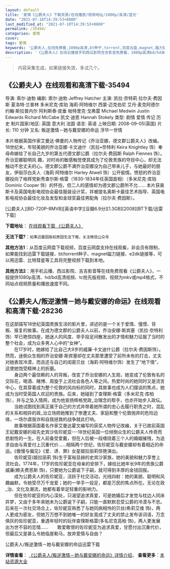 ```yaml
---
layout: default
title: '爱情《公爵夫人》下载资源/在线播放/视频地址/1080p/高清/蓝光'
date: "2021-07-10T14:39:53+0800"
last_modified_at: "2021-07-10T14:39:53+0800"
permalink: /35494/
categories: 爱情
cover:
tags: 爱情
keywords: '公爵夫人,在线免费看,1080p高清,bt种子,torrent,百度云盘,magnet,磁力链,迅雷下载资源'
description: '《公爵夫人》在线云播放手机西瓜影院吉吉影音免费看，1080p高清bd/hd未删减完整版和tc抢先枪版，mkv/mp4格式，附带bt/torrent种子、magnet/磁力链、百度云盘、网盘资源迅雷下载链接'
---
```


>内容采集生成，如果链接失效，多试几个。


## 《公爵夫人》在线观看和高清下载-35494

导演: 索尔·迪勃 编剧: 索尔·迪勃 Jeffrey Hatcher 主演: 凯拉·奈特莉 拉尔夫·费因斯 夏洛特·兰普林 多米尼克·库珀 海莉·阿特维尔 西蒙·迈克伯尼 艾丹·麦克阿德尔 约翰·斯拉普内尔 阿利斯泰·皮垂 帕特里克·戈弗雷 Michael Medwin Justin Edwards Richard McCabe 凯文·迪恩 Hannah Stokely 类型: 剧情 爱情 传记 历史 制片国家/地区: 英国 意大利 法国 语言: 英语 上映日期: 2008-09-05(英国) 片长: 110 分钟 又名: 叛逆激情－她与戴安娜的命运 浮华一世情

本片根据英国作家艾曼达·佛曼的人物传记《乔治亚娜，德文郡公爵夫人》改编。18世纪末，年轻美貌的乔治亚娜·卡文迪什（凯拉•奈特利 Keira Knightley 饰）奉母命嫁给了长自己九岁的第五代德文郡公爵（拉尔夫·费因斯 Ralph Fiennes 饰）。乔治亚娜聪明风 趣，对时尚的敏感触觉使其成为了伦敦贵族的夺目中心，却无法触动不忠丈夫的心。德文郡公爵不满乔治亚娜没为自己带来儿子，与她最好的朋友，伊丽莎白夫人（海莉·阿特维尔 Harley Atwell 饰）公开偷情。愤怒的乔治亚娜投向了格辉党新秀查尔斯·格雷（1830-1834年任英国首相）（多米尼克·库珀 Dominic Cooper 饰）的怀抱，但二人的感情却为德文郡公爵所不允…… 本片获奥斯卡及英国电影电视协会最佳服装设计奖，并被提名奥斯卡最佳艺术指导、英国电影电视协会最佳化妆及发型和金球奖最佳男配角（拉尔夫·费因斯）。


[公爵夫人][BD-720P-RMVB][英语中字][豆瓣6.9分][1.3GB][2008][BT下载/迅雷下载]

**下载地址**： [在线观看下载 《公爵夫人》](https://www.btdx8.com/torrent/the_duchess_2008.html) 


**无法下载?**：`如果迅雷因版权原因无法下载，关注微信公众号 `

**其他方法1**：从百度云网盘下载视频，百度云网盘支持在线观看，非会员有限制，如果能找到迅雷下载链接、bt/torrent种子、magnet磁力链接、e2dk链接等，可以用迅雷、比特彗星等工具将完整视频下载到本地。

**其他方法2**：用手机云播、西瓜影院、吉吉影音等在线免费观看《公爵夫人》，一般提供1080p高清、hd/bd高清视频、tc抢先版视频，视频为mkv或mp4格式，不同站点视频质量和播放速度不同。


## 《公爵夫人/叛逆激情－她与戴安娜的命运》在线观看和高清下载-28236

在这部描写18世纪英国贵族生活的影片里，讲述的是一个关于爱情、憧憬、背叛、报复的故事。在成为德文郡的公爵夫人以前，乔治安娜&middot;斯宾塞（凯拉·奈特利饰）早已艳惊四座，她迷人的风度、举手投足间散发出的才情和魅力征服了当时的整个社会，成为众多男人心中的&ldquo;女神”。<br />　　在17岁时，她嫁给了比自己大9岁的威廉·卡文迪什公爵（拉尔夫·费因斯饰）。然而，迷倒众生相的乔治安娜&middot;斯宾塞却在丈夫那里遭受了前所未有的打击，丈夫对她表现冷漠，而且还与自己的闺密贝丝（海莉·阿特维尔饰）发生了&ldquo;地下情&rdquo;，这使她饱受精神上的折磨。<br />　　身边两个最信赖的人的背叛，改变了乔治安娜的人生观，她变成了伦敦有名的交际花，喝酒、赌博、周旋于上流社会各色人等之间。热爱时尚的她同时又是流言中心，在其穿着成为整个伦敦的风向标的同时，其故事也成为人们摆谈的焦点，她成为当时受英国人欢迎的贵族。后来，她碰到了查理斯&middot;格雷（多米尼克&middot;库柏饰），并与之坠入情网，成为他宣扬辉格党政_治理念的帮手，也亦开始步入政坛。<br />　　当她试图找到真正属于自己的方式并带着她所谓的忠心去履行职责之时，混乱的关系和相异的政_治立场把她推到了惨遭丈夫、家庭和整个伦敦抛弃的危险边缘，一场尔虞我诈和自我拯救的战争就此打响。<br />　　故事根据英国着名作家艾曼达霍文编写的获奖人物传记改编，关于已故前英国王妃戴安娜的祖先史宾沙佐珍妮亚---18世纪英国一位倾倒众生的公爵夫人传奇而悲剧性的一生。在人前备受爱戴，但在人后被一段缠绕着三个人的婚姻摧残，为追求自由与真爱付上沉重代价&hellip;…相隔两个世纪，佐珍妮亚与戴安娜却有着相近的命运。《傲慢与偏见》《爱．诱．罪》女星姬拉丽莉惊艳演出。<br />　　佐珍妮亚(姬拉丽莉 饰)生于富裕显赫的史宾沙家族，她的美貌和魅力享誉上流社会。1774年，17岁的佐珍妮亚在母亲的安排下，嫁给比她年长9年的贵族公爵威廉(赖夫费恩斯 饰)，只要她为公爵诞下子嗣，就可得到丰厚的金钱回报。<br />　　成为公爵夫人的佐珍妮亚，活跃于社交活动，光线四射：她的美貌、聪明和风趣幽默，令她受尽万千宠爱；她的一举手一投足，都是万民的焦点所在。无论在政_治、文化及潮流，她都有着举足轻重的影响力。<br />　　但在佐珍妮亚的内心深处，只渴望追求真爱，可是她婚后才发觉与枕边人同床异梦，又由于多年来她未为公爵诞下子嗣，只能一直默默忍受公爵的冷漠与不忠。后来在一次社交场合上，佐珍妮亚熟悉了与她同病相怜的贝丝(希莉艾维 饰)，两人更成为密友，但她万万想不到她唯一的好友竟成了丈夫的禁止发布该词语，万念俱灰的佐珍妮亚，重遇年轻时的玩伴查理斯格雷(多名尼克高柏 饰)，两人更发展出为世不容的恋情……　　敢爱敢恨的佐珍妮亚为追求真爱，甘愿付出沉重代价，但最后又是甚么令她临崖勒马，放弃爱情与自由？


公爵夫人/叛逆激情－她与戴安娜的命运迅雷下载

**详情查看**： [《公爵夫人/叛逆激情－她与戴安娜的命运》详情介绍](/movie/28236/)， **查看更多**：[本站资源大全](/movie/t/all/)

